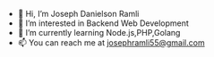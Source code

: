 - 👋 Hi, I’m Joseph Danielson Ramli
- 👀 I’m interested in Backend Web Development
- 🌱 I’m currently learning Node.js,PHP,Golang
- 📫 You can reach me at josephramli55@gmail.com

<!---
josephramli555/josephramli555 is a ✨ special ✨ repository because its `README.md` (this file) appears on your GitHub profile.
You can click the Preview link to take a look at your changes.
--->
